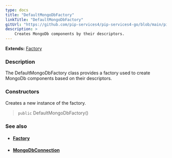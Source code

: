 ```yaml
---
type: docs
title: "DefaultMongoDbFactory"
linkTitle: "DefaultMongoDbFactory"
gitUrl: "https://github.com/pip-services4/pip-services4-go/blob/main/pip-services4-mongodb-go"
description: > 
    Creates MongoDb components by their descriptors.
---
```


**Extends:** [Factory](../../../components/build/factory)

### Description

The DefaultMongoDbFactory class provides a factory used to create MongoDb components based on their descriptors.

### Constructors

Creates a new instance of the factory.

> `public` DefaultMongoDbFactory()


### See also
- #### [Factory](../../../components/build/factory)
- #### [MongoDbConnection](../../connect/mongodb_connection)

